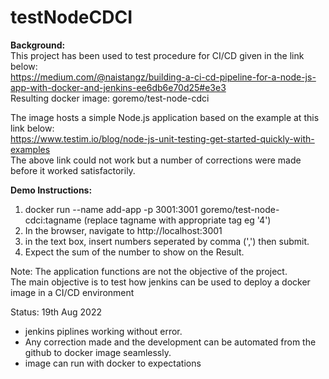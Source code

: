 # testNodeCDCI

<strong>Background:</strong> <br>
This project has been used to test procedure for CI/CD given in the link below:<br>
https://medium.com/@naistangz/building-a-ci-cd-pipeline-for-a-node-js-app-with-docker-and-jenkins-ee6db6e70d25#e3e3 <br>
Resulting docker image: goremo/test-node-cdci

The image hosts a simple Node.js application based on the example at this link below: <br>
https://www.testim.io/blog/node-js-unit-testing-get-started-quickly-with-examples <br>
The above link could not work but a number of corrections were made before it worked satisfactorily. <br>

<strong>Demo Instructions:</strong><br>
1. docker run  --name add-app -p 3001:3001 goremo/test-node-cdci:tagname (replace tagname with appropriate tag eg '4')
2. In the browser, navigate to http://localhost:3001
3. in the text box, insert numbers seperated by comma (',') then submit.
4. Expect the sum of the number to show on the Result.

Note:
The application functions are not the objective of the project.  
The main objective is to test how jenkins can be used to deploy a docker image in a CI/CD environment

Status: 19th Aug 2022
- jenkins piplines working without error.  
- Any correction made and the development can be automated from the github to docker image seamlessly.
- image can run with docker to expectations


